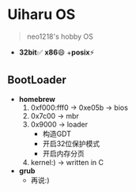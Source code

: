 # Uiharu OS

> neo1218's hobby OS

+ **32bit**✅ **x86**😄 +**posix**⚡️ 

## BootLoader
+ **homebrew**
    1. 0xf000:fff0 -> 0xe05b -> bios
    2. 0x7c00 -> mbr
    3. 0x9000 -> loader
        + 构造GDT
        + 开启32位保护模式
        + 开启内存分页
    4. kernel:) -> written in C
+ **grub**
    - 再说:)

